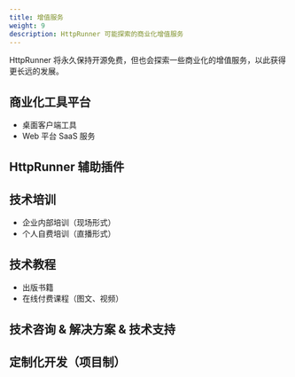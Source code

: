 ```yaml
---
title: 增值服务
weight: 9
description: HttpRunner 可能探索的商业化增值服务
---
```


HttpRunner 将永久保持开源免费，但也会探索一些商业化的增值服务，以此获得更长远的发展。

## 商业化工具平台

- 桌面客户端工具
- Web 平台 SaaS 服务

## HttpRunner 辅助插件

## 技术培训

- 企业内部培训（现场形式）
- 个人自费培训（直播形式）

## 技术教程

- 出版书籍
- 在线付费课程（图文、视频）

## 技术咨询 & 解决方案 & 技术支持


## 定制化开发（项目制）
